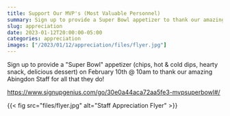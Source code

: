 ```yaml
--- 
title: Support Our MVP's (Most Valuable Personnel)
summary: Sign up to provide a Super Bowl appetizer to thank our amazing staff for all that they do.
slug: appreciation
date: 2023-01-12T20:00:00-05:00
categories: appreciation
images: ["/2023/01/12/appreciation/files/flyer.jpg"]
---
```


Sign up to provide a "Super Bowl" appetizer (chips, hot & cold dips, hearty snack, delicious dessert) on February 10th @ 10am to thank our amazing Abingdon Staff for all that they do!

https://www.signupgenius.com/go/30e0a44aca72aa5fe3-mvpsuperbowl#/

{{< fig src="files/flyer.jpg" alt="Staff Appreciation Flyer" >}}